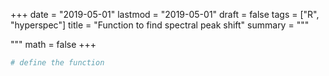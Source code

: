 +++
date = "2019-05-01"
lastmod = "2019-05-01"
draft = false
tags = ["R", "hyperspec"]
title = "Function to find spectral peak shift"
summary = """

"""
math = false
+++



```r
# define the function

```
